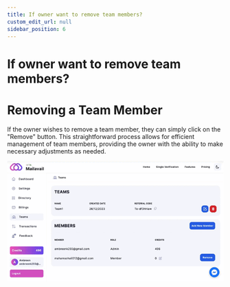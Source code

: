 ```yaml
---
title: If owner want to remove team members?
custom_edit_url: null
sidebar_position: 6
---
```


# If owner want to remove team members?

# Removing a Team Member

If the owner wishes to remove a team member, they can simply click on the "Remove" button. This straightforward process allows for efficient management of team members, providing the owner with the ability to make necessary adjustments as needed.

![image](img/Owner_remove_team_memeber.gif)
